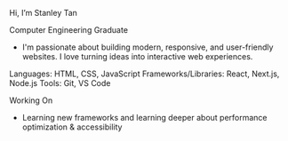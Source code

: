 Hi, I’m Stanley Tan

Computer Engineering Graduate 

- I'm passionate about building modern, responsive, and user-friendly websites. I love turning ideas into interactive web experiences.

Languages: HTML, CSS, JavaScript
Frameworks/Libraries: React, Next.js, Node.js
Tools: Git, VS Code

Working On
- Learning new frameworks and learning deeper about performance optimization & accessibility
